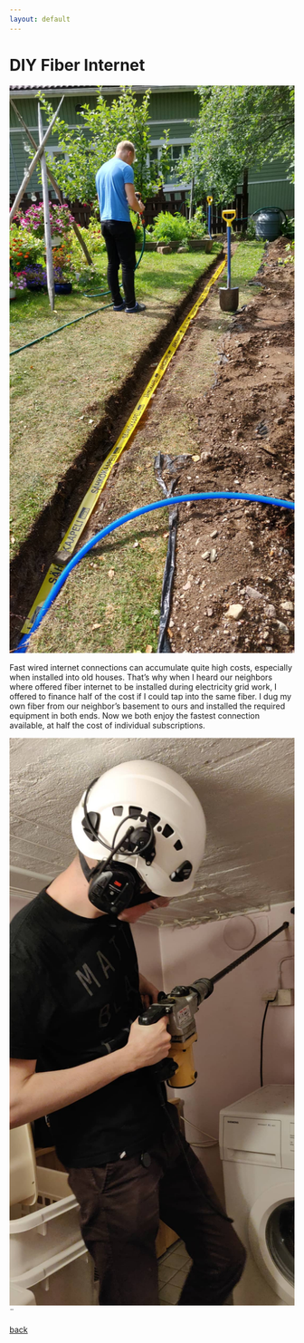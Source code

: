 ```yaml
---
layout: default
---
```


# DIY Fiber Internet

![Fiber burrial](\assets\fiber_1.jpg)

Fast wired internet connections can accumulate quite high costs, especially when installed into old houses. That’s why when I heard our neighbors where offered fiber internet to be installed during electricity grid work, I offered to finance half of the cost if I could tap into the same fiber. I dug my own fiber from our neighbor’s basement to ours and installed the required equipment in both ends. Now we both enjoy the fastest connection available, at half the cost of individual subscriptions.

![Fiber](\assets\fiber_2.jpg)¨

[back](./)